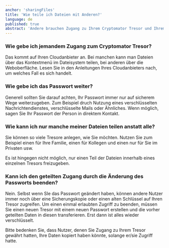 ```yaml
---
anchor: 'sharingFiles'
title: 'Wie teile ich Dateien mit Anderen?'
language: de
published: true
abstract: 'Andere brauchen Zugang zu Ihrem Cryptomator Tresor und Ihrem Passwort, um auf Ihre verschlüsselten Dateien zugreifen können.'
---
```

### Wie gebe ich jemandem Zugang zum Cryptomator Tresor?

Das kommt auf Ihren Cloudanbieter an. Bei manchen kann man Dateien über das Kontextmenü im Dateisystem teilen, bei anderen über die Weboberfläche. Lesen Sie in den Anleitungen Ihres Cloudanbieters nach, um welches Fall es sich handelt.

### Wie gebe ich das Passwort weiter?

Generell sollten Sie darauf achten, Ihr Passwort immer nur auf sicherem Wege weiterzugeben. Zum Beispiel druch Nutzung eines verschlüsselten Nachrichtendienstes, verschlüsselte Mails oder Ähnliches. Wenn möglich, sagen Sie Ihr Passwort der Person in direktem Kontakt.

### Wie kann ich nur manche meiner Dateien teilen anstatt alle?

Sie können so viele Tresore anlegen, wie Sie möchten. Nutzen Sie zum Beispiel einen für Ihre Familie, einen für Kollegen und einen nur für Sie im Privaten usw.

Es ist hingegen nicht möglich, nur einen Teil der Dateien innerhalb eines einzelnen Tresors freizugeben.

### Kann ich den geteilten Zugang durch die Änderung des Passworts beenden?

Nein. Selbst wenn SIe das Passwort geändert haben, können andere Nutzer immer noch über eine Sicherungskopie oder einen alten Schlüssel auf Ihren Tresor zugreifen. Um einen einmal erlaubten Zugriff zu beenden, müssen Sie einen neuen Tresor mit einem neuen Passwort erstellen und die vorher geteilten Daten in diesen transferieren. Erst dann ist alles wieder verschlüsselt.

Bitte bedenken Sie, dass Nutzer, denen Sie Zugang zu Ihrem Tresor gewährt hatten, Ihre Daten kopiert haben könnte, solange er/sie Zugriff hatte.
